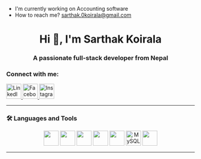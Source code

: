 
- I'm currently working on Accounting software
- How to reach me? sarthak.0koirala@gmail.com


<h1 align="center">Hi 👋, I'm Sarthak Koirala</h1>
<h3 align="center">A passionate full-stack developer from Nepal</h3>

### Connect with me:

<p align="left" style="margin: 0; padding: 0;">
  <a href="https://www.linkedin.com/in/sarthak-koirala-9455a1320/>" target="_blank">
    <img src="https://cdn-icons-png.flaticon.com/512/174/174857.png" alt="LinkedIn" width="40" height="40"/>
  </a>
  <a href="https://www.facebook.com/anjal.joshi.543" target="_blank">
    <img src="https://cdn-icons-png.flaticon.com/512/733/733547.png" alt="Facebook" width="40" height="40"/>
  </a>
  <a href="https://www.instagram.com/_i.m.sarthak/> target="_blank">
    <img src="https://cdn-icons-png.flaticon.com/512/2111/2111463.png" alt="Instagram" width="40" height="40"/>
  </a>
</p>


---

### 🛠️ Languages and Tools

<p align="center">
  <img src="https://cdn.jsdelivr.net/gh/devicons/devicon/icons/csharp/csharp-original.svg" width="40" height="40"/>
  <img src="https://cdn.jsdelivr.net/gh/devicons/devicon/icons/html5/html5-original.svg" width="40" height="40"/>
  <img src="https://cdn.jsdelivr.net/gh/devicons/devicon/icons/css3/css3-original.svg" width="40" height="40"/>
  <img src="https://cdn.jsdelivr.net/gh/devicons/devicon/icons/javascript/javascript-original.svg" width="40" height="40"/>
  <img src="https://cdn.jsdelivr.net/gh/devicons/devicon/icons/php/php-original.svg" width="40" height="40"/>
<img src="https://api.iconify.design/logos:mysql.svg" width="40" height="40" alt="MySQL Icon" />

  <img src="https://cdn.jsdelivr.net/gh/devicons/devicon/icons/figma/figma-original.svg" width="40" height="40"/>
</p>

---







